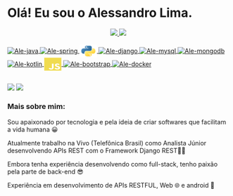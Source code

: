 ##  <h1>Olá! Eu sou o Alessandro Lima.</h1>

<div align="center">
  <a href="https://github.com/AlessandroLima7">
  <img height="180em" src="https://github-readme-stats.vercel.app/api?username=AlessandroLima7&show_icons=true&theme=algolia&include_all_commits=false&count_private=true"/>
  
  <img height="180em" src="https://github-readme-stats.vercel.app/api/top-langs/?username=AlessandroLima7&layout=compact&langs_count=7&theme=algolia"/>
</div>

<div style="display: inline_block"><br>
  <img align="center" alt="Ale-java" height="30" width="40" src="https://cdn.jsdelivr.net/gh/devicons/devicon/icons/java/java-original.svg">
  <img align="center" alt="Ale-spring" height="30" width="40" src="https://cdn.jsdelivr.net/gh/devicons/devicon/icons/spring/spring-original.svg">
  <img align="center" alt="Ale-Python" height="30" width="40" src="https://raw.githubusercontent.com/devicons/devicon/master/icons/python/python-original.svg">
  <img align="center" alt="Ale-django" height="30" width="40" src="https://cdn.jsdelivr.net/gh/devicons/devicon/icons/django/django-plain-wordmark.svg">
  <img align="center" alt="Ale-mysql" height="30" width="40" src="https://cdn.jsdelivr.net/gh/devicons/devicon/icons/mysql/mysql-original-wordmark.svg">
  <img align="center" alt="Ale-mongodb" height="30" width="40" src="https://cdn.jsdelivr.net/gh/devicons/devicon/icons/mongodb/mongodb-original-wordmark.svg" />
  <img align="center" alt="Ale-kotlin" height="30" width="40" src="https://cdn.jsdelivr.net/gh/devicons/devicon/icons/kotlin/kotlin-original.svg" />
  <img align="center" alt="Ale-Js" height="30" width="40" src="https://raw.githubusercontent.com/devicons/devicon/master/icons/javascript/javascript-plain.svg">
  <img align="center" alt="Ale-bootstrap" height="30" width="40" src="https://cdn.jsdelivr.net/gh/devicons/devicon/icons/bootstrap/bootstrap-original.svg">
  <img align="center" alt="Ale-docker" height="30" width="40" src="https://cdn.jsdelivr.net/gh/devicons/devicon/icons/docker/docker-original-wordmark.svg" />

</div>

##
 
<div> 
<a href="https://www.linkedin.com/in/alessandro-dos-santos-lima-9a0774186" target="_blank"><img src="https://img.shields.io/badge/-LinkedIn-%230077B5?style=for-the-badge&logo=linkedin&logoColor=white" target="_blank"></a> 
  <a href = "mailto:alessandro547@outlook.com"><img src="https://img.shields.io/badge/Microsoft_Outlook-0078D4?style=for-the-badge&logo=microsoft-outlook&logoColor=white" target="_blank"></a> 
</div>
<h3>Mais sobre mim:</h3>
<p>Sou apaixonado por tecnologia e pela ideia de criar softwares que facilitam a vida humana 😀</p>
<p>Atualmente trabalho na Vivo (Telefônica Brasil) como Analista Júnior desenvolvendo APIs REST com o Framework Django REST👨‍💻</p>
<p>Embora tenha experiência desenvolvendo como full-stack, tenho paixão pela parte de back-end 😎</p>
<p>Experiência em desenvolvimento de APIs RESTFUL, Web 🌐 e android 📱 </p>
